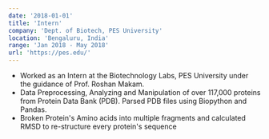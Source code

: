 ```yaml
---
date: '2018-01-01'
title: 'Intern'
company: 'Dept. of Biotech, PES University'
location: 'Bengaluru, India'
range: 'Jan 2018 - May 2018'
url: 'https://pes.edu/'
---
```


- Worked as an Intern at the Biotechnology Labs, PES University under the guidance of Prof. Roshan Makam.
- Data Preprocessing, Analyzing and Manipulation of over 117,000 proteins from Protein Data Bank (PDB). Parsed PDB files using Biopython and Pandas.
- Broken Protein's Amino acids into multiple fragments and calculated RMSD to re-structure every protein's sequence
